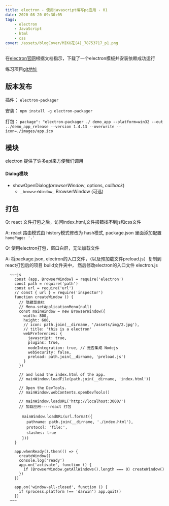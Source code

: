 ```yaml
---
title: electron - 使用javascript编写pc应用 - 01
date: 2020-08-20 09:30:05
tags:
    - electron
    - JavaScript
    - html
    - css
cover: /assets/blogCover/MIKU花(4)_78753717_p1.png
---
```


  在[electron官网](https://www.electronjs.org/)根据文档指示，下载了一个electron模板并安装依赖成功运行

  练习项目[git地址](https://github.com/lxx1997/react-electron-app)



## 版本发布

  插件： `electron-packager`

  安装： `npm install -g electron-packager`

  打包： `package": "electron-packager ./ demo_app --platform=win32 --out ../demo_app_release --version 1.4.13 --overwrite --icon=./images/app.ico`

## 模块

  electron 提供了许多api来方便我们调用

  ####  Dialog模块

  * showOpenDialog(_browserWindow_, options, _callback_)
    * `_browserWindow_` BrowserWindow (可选)


## 打包

  Q:  react 文件打包之后，访问index.html,文件报错找不到js和css文件

  A:  react 路由模式由 history模式修改为 hash模式, package.json 里面添加配置 `homePage: '.'`

  Q:  使用electron打包，窗口白屏，无法加载文件

  A:  将package.json, electron的入口文件，（以及预加载文件preload.js）复制到react打包后的项目 build文件夹中，
      然后修改electron的入口文件
      electron.js

      ~~~js
        const {app, BrowserWindow} = require('electron')
        const path = require('path')
        const url = require('url')
        // const { url } = require('inspector')
        function createWindow () {
          // 隐藏菜单栏
          // Menu.setApplicationMenu(null)
          const mainWindow = new BrowserWindow({
            width: 800,
            height: 600,
            // icon: path.join(__dirname, '/assets/img/2.jpg'),
            // title: 'this is a electron'
            webPreferences: {
              javascript: true,
              plugins: true,
              nodeIntegration: true, // 是否集成 Nodejs
              webSecurity: false,
              preload: path.join(__dirname, 'preload.js')
            }
          })

          // and load the index.html of the app.
          // mainWindow.loadFile(path.join(__dirname, 'index.html'))

          // Open the DevTools.
          // mainWindow.webContents.openDevTools()

          // mainWindow.loadURL('http://localhost:3000/')
          // 加载应用----react 打包

        　　mainWindow.loadURL(url.format({
          　　pathname: path.join(__dirname, './index.html'),
          　　protocol: 'file:',
          　　slashes: true
        　　}))
        }

        app.whenReady().then(() => {
          createWindow()
          console.log('ready')
          app.on('activate', function () {
            if (BrowserWindow.getAllWindows().length === 0) createWindow()
          })
        })

        app.on('window-all-closed', function () {
          if (process.platform !== 'darwin') app.quit()
        })
      ~~~
